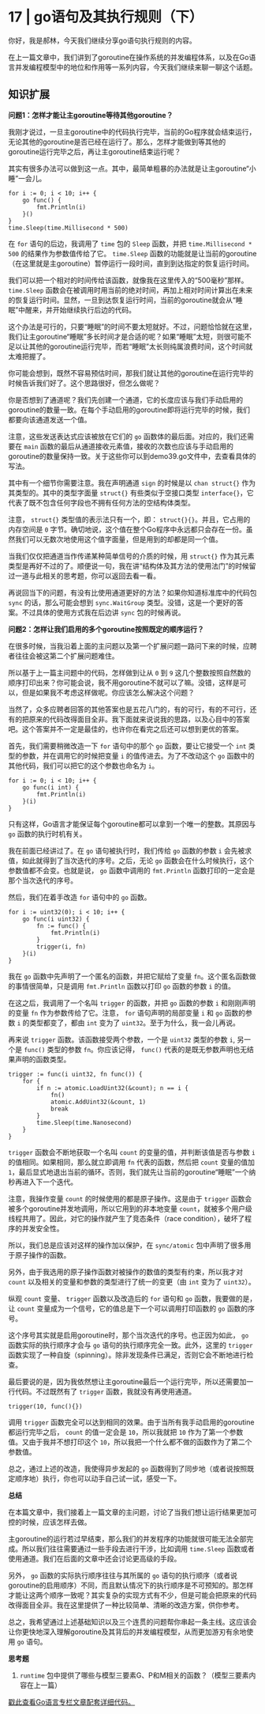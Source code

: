# 17 | go语句及其执行规则（下）
你好，我是郝林，今天我们继续分享go语句执行规则的内容。

在上一篇文章中，我们讲到了goroutine在操作系统的并发编程体系，以及在Go语言并发编程模型中的地位和作用等一系列内容，今天我们继续来聊一聊这个话题。

## 知识扩展

**问题1：怎样才能让主goroutine等待其他goroutine？**

我刚才说过，一旦主goroutine中的代码执行完毕，当前的Go程序就会结束运行，无论其他的goroutine是否已经在运行了。那么，怎样才能做到等其他的goroutine运行完毕之后，再让主goroutine结束运行呢？

其实有很多办法可以做到这一点。其中，最简单粗暴的办法就是让主goroutine“小睡”一会儿。

```
for i := 0; i < 10; i++ {
	go func() {
		fmt.Println(i)
	}()
}
time.Sleep(time.Millisecond * 500)

```

在 `for` 语句的后边，我调用了 `time` 包的 `Sleep` 函数，并把 `time.Millisecond * 500` 的结果作为参数值传给了它。 `time.Sleep` 函数的功能就是让当前的goroutine（在这里就是主goroutine）暂停运行一段时间，直到到达指定的恢复运行时间。

我们可以把一个相对的时间传给该函数，就像我在这里传入的“500毫秒”那样。 `time.Sleep` 函数会在被调用时用当前的绝对时间，再加上相对时间计算出在未来的恢复运行时间。显然，一旦到达恢复运行时间，当前的goroutine就会从“睡眠”中醒来，并开始继续执行后边的代码。

这个办法是可行的，只要“睡眠”的时间不要太短就好。不过，问题恰恰就在这里，我们让主goroutine“睡眠”多长时间才是合适的呢？如果“睡眠”太短，则很可能不足以让其他的goroutine运行完毕，而若“睡眠”太长则纯属浪费时间，这个时间就太难把握了。

你可能会想到，既然不容易预估时间，那我们就让其他的goroutine在运行完毕的时候告诉我们好了。这个思路很好，但怎么做呢？

你是否想到了通道呢？我们先创建一个通道，它的长度应该与我们手动启用的goroutine的数量一致。在每个手动启用的goroutine即将运行完毕的时候，我们都要向该通道发送一个值。

注意，这些发送表达式应该被放在它们的 `go` 函数体的最后面。对应的，我们还需要在 `main` 函数的最后从通道接收元素值，接收的次数也应该与手动启用的goroutine的数量保持一致。关于这些你可以到demo39.go文件中，去查看具体的写法。

其中有一个细节你需要注意。我在声明通道 `sign` 的时候是以 `chan struct{}` 作为其类型的。其中的类型字面量 `struct{}` 有些类似于空接口类型 `interface{}`，它代表了既不包含任何字段也不拥有任何方法的空结构体类型。

注意， `struct{}` 类型值的表示法只有一个，即： `struct{}{}`。并且，它占用的内存空间是 `0` 字节。确切地说，这个值在整个Go程序中永远都只会存在一份。虽然我们可以无数次地使用这个值字面量，但是用到的却都是同一个值。

当我们仅仅把通道当作传递某种简单信号的介质的时候，用 `struct{}` 作为其元素类型是再好不过的了。顺便说一句，我在讲“结构体及其方法的使用法门”的时候留过一道与此相关的思考题，你可以返回去看一看。

再说回当下的问题，有没有比使用通道更好的方法？如果你知道标准库中的代码包 `sync` 的话，那么可能会想到 `sync.WaitGroup` 类型。没错，这是一个更好的答案。不过具体的使用方式我在后边讲 `sync` 包的时候再说。

**问题2：怎样让我们启用的多个goroutine按照既定的顺序运行？**

在很多时候，当我沿着上面的主问题以及第一个扩展问题一路问下来的时候，应聘者往往会被这第二个扩展问题难住。

所以基于上一篇主问题中的代码，怎样做到让从 `0` 到 `9` 这几个整数按照自然数的顺序打印出来？你可能会说，我不用goroutine不就可以了嘛。没错，这样是可以，但是如果我不考虑这样做呢。你应该怎么解决这个问题？

当然了，众多应聘者回答的其他答案也是五花八门的，有的可行，有的不可行，还有的把原来的代码改得面目全非。我下面就来说说我的思路，以及心目中的答案吧。这个答案并不一定是最佳的，也许你在看完之后还可以想到更优的答案。

首先，我们需要稍微改造一下 `for` 语句中的那个 `go` 函数，要让它接受一个 `int` 类型的参数，并在调用它的时候把变量 `i` 的值传进去。为了不改动这个 `go` 函数中的其他代码，我们可以把它的这个参数也命名为 `i`。

```
for i := 0; i < 10; i++ {
	go func(i int) {
		fmt.Println(i)
	}(i)
}

```

只有这样，Go语言才能保证每个goroutine都可以拿到一个唯一的整数。其原因与 `go` 函数的执行时机有关。

我在前面已经讲过了。在 `go` 语句被执行时，我们传给 `go` 函数的参数 `i` 会先被求值，如此就得到了当次迭代的序号。之后，无论 `go` 函数会在什么时候执行，这个参数值都不会变。也就是说， `go` 函数中调用的 `fmt.Println` 函数打印的一定会是那个当次迭代的序号。

然后，我们在着手改造 `for` 语句中的 `go` 函数。

```
for i := uint32(0); i < 10; i++ {
	go func(i uint32) {
		fn := func() {
			fmt.Println(i)
		}
		trigger(i, fn)
	}(i)
}

```

我在 `go` 函数中先声明了一个匿名的函数，并把它赋给了变量 `fn`。这个匿名函数做的事情很简单，只是调用 `fmt.Println` 函数以打印 `go` 函数的参数 `i` 的值。

在这之后，我调用了一个名叫 `trigger` 的函数，并把 `go` 函数的参数 `i` 和刚刚声明的变量 `fn` 作为参数传给了它。注意， `for` 语句声明的局部变量 `i` 和 `go` 函数的参数 `i` 的类型都变了，都由 `int` 变为了 `uint32`。至于为什么，我一会儿再说。

再来说 `trigger` 函数。该函数接受两个参数，一个是 `uint32` 类型的参数 `i`, 另一个是 `func()` 类型的参数 `fn`。你应该记得， `func()` 代表的是既无参数声明也无结果声明的函数类型。

```
trigger := func(i uint32, fn func()) {
	for {
		if n := atomic.LoadUint32(&count); n == i {
			fn()
			atomic.AddUint32(&count, 1)
			break
		}
		time.Sleep(time.Nanosecond)
	}
}

```

`trigger` 函数会不断地获取一个名叫 `count` 的变量的值，并判断该值是否与参数 `i` 的值相同。如果相同，那么就立即调用 `fn` 代表的函数，然后把 `count` 变量的值加 `1`，最后显式地退出当前的循环。否则，我们就先让当前的goroutine“睡眠”一个纳秒再进入下一个迭代。

注意，我操作变量 `count` 的时候使用的都是原子操作。这是由于 `trigger` 函数会被多个goroutine并发地调用，所以它用到的非本地变量 `count`，就被多个用户级线程共用了。因此，对它的操作就产生了竞态条件（race condition），破坏了程序的并发安全性。

所以，我们总是应该对这样的操作加以保护，在 `sync/atomic` 包中声明了很多用于原子操作的函数。

另外，由于我选用的原子操作函数对被操作的数值的类型有约束，所以我才对 `count` 以及相关的变量和参数的类型进行了统一的变更（由 `int` 变为了 `uint32`）。

纵观 `count` 变量、 `trigger` 函数以及改造后的 `for` 语句和 `go` 函数，我要做的是，让 `count` 变量成为一个信号，它的值总是下一个可以调用打印函数的 `go` 函数的序号。

这个序号其实就是启用goroutine时，那个当次迭代的序号。也正因为如此， `go` 函数实际的执行顺序才会与 `go` 语句的执行顺序完全一致。此外，这里的 `trigger` 函数实现了一种自旋（spinning）。除非发现条件已满足，否则它会不断地进行检查。

最后要说的是，因为我依然想让主goroutine最后一个运行完毕，所以还需要加一行代码。不过既然有了 `trigger` 函数，我就没有再使用通道。

```
trigger(10, func(){})

```

调用 `trigger` 函数完全可以达到相同的效果。由于当所有我手动启用的goroutine都运行完毕之后， `count` 的值一定会是 `10`，所以我就把 `10` 作为了第一个参数值。又由于我并不想打印这个 `10`，所以我把一个什么都不做的函数作为了第二个参数值。

总之，通过上述的改造，我使得异步发起的 `go` 函数得到了同步地（或者说按照既定顺序地）执行，你也可以动手自己试一试，感受一下。

**总结**

在本篇文章中，我们接着上一篇文章的主问题，讨论了当我们想让运行结果更加可控的时候，应该怎样去做。

主goroutine的运行若过早结束，那么我们的并发程序的功能就很可能无法全部完成。所以我们往往需要通过一些手段去进行干涉，比如调用 `time.Sleep` 函数或者使用通道。我们在后面的文章中还会讨论更高级的手段。

另外， `go` 函数的实际执行顺序往往与其所属的 `go` 语句的执行顺序（或者说goroutine的启用顺序）不同，而且默认情况下的执行顺序是不可预知的。那怎样才能让这两个顺序一致呢？其实复杂的实现方式有不少，但是可能会把原来的代码改得面目全非。我在这里提供了一种比较简单、清晰的改造方案，供你参考。

总之，我希望通过上述基础知识以及三个连贯的问题帮你串起一条主线。这应该会让你更快地深入理解goroutine及其背后的并发编程模型，从而更加游刃有余地使用 `go` 语句。

**思考题**

1. `runtime` 包中提供了哪些与模型三要素G、P和M相关的函数？（模型三要素内容在上一篇）

[戳此查看Go语言专栏文章配套详细代码。](https://github.com/hyper0x/Golang_Puzzlers)